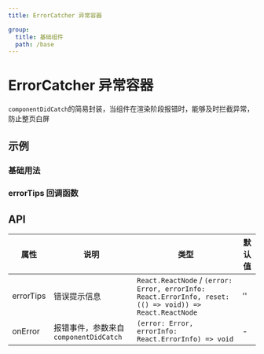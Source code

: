 ```yaml
---
title: ErrorCatcher 异常容器

group:
  title: 基础组件
  path: /base
---
```


# ErrorCatcher 异常容器

`componentDidCatch`的简易封装，当组件在渲染阶段报错时，能够及时拦截异常，防止整页白屏

## 示例

### 基础用法

<code src="./demo/Demo1.tsx" ></code>

### errorTips 回调函数

<code src="./demo/Demo2.tsx" ></code>

## API

| 属性      | 说明                                  | 类型                                                                                                     | 默认值 |
| --------- | ------------------------------------- | -------------------------------------------------------------------------------------------------------- | ------ |
| errorTips | 错误提示信息                          | `React.ReactNode` / `(error: Error, errorInfo: React.ErrorInfo, reset: (() => void)) => React.ReactNode` | ''     |
| onError   | 报错事件，参数来自`componentDidCatch` | `(error: Error, errorInfo: React.ErrorInfo) => void`                                                     | -      |
